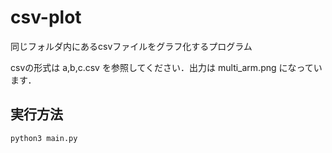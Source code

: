 # csv-plot

同じフォルダ内にあるcsvファイルをグラフ化するプログラム

csvの形式は a,b,c.csv を参照してください．出力は multi_arm.png になっています．

## 実行方法
```
python3 main.py
```
